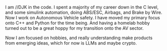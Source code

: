 I am //DJK in the code.  I spent a majority of my career down in the C level, and some simulink automation, doing ABS/ESC, Airbags, and Brake by Wire.  Now I work on Autonomous Vehicle safety.  I have moved my primary focus onto C++ and Python for the time being.  And having a homelab hobby turned out to be a great hoppy for my transition onto the AV sector.

Now I am focused on hobbies, and really understanding make products from emerging ideas, which for now is LLMs and maybe crypto.
